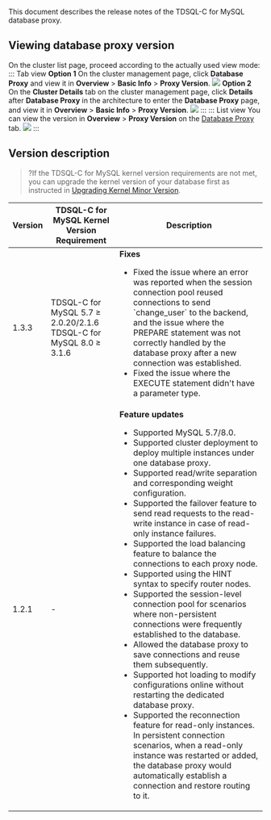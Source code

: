 This document describes the release notes of the TDSQL-C for MySQL database proxy.

## Viewing database proxy version
On the cluster list page, proceed according to the actually used view mode:
<dx-tabs>
::: Tab view
**Option 1**
On the cluster management page, click **Database Proxy** and view it in **Overview** > **Basic Info** > **Proxy Version**.
![](https://staticintl.cloudcachetci.com/yehe/backend-news/m53B997_2.png)
**Option 2**
On the **Cluster Details** tab on the cluster management page, click **Details** after **Database Proxy** in the architecture to enter the **Database Proxy** page, and view it in **Overview** > **Basic Info** > **Proxy Version**.
![](https://staticintl.cloudcachetci.com/yehe/backend-news/LKG7904_3.png)
:::
::: List view
You can view the version in **Overview** > **Proxy Version** on the [Database Proxy](https://www.tencentcloud.com/document/product/1098/49999) tab.
![](https://staticintl.cloudcachetci.com/yehe/backend-news/JVEb093_4.png)
:::
</dx-tabs>



## Version description
>?If the TDSQL-C for MySQL kernel version requirements are not met, you can upgrade the kernel version of your database first as instructed in [Upgrading Kernel Minor Version](https://intl.cloud.tencent.com/document/product/1098/44617).

<table>
<thead><tr><th>Version</th><th>TDSQL-C for MySQL Kernel Version Requirement</th><th>Description</th></tr></thead>
<tbody>
<tr>
<td>1.3.3</td>
<td>TDSQL-C for MySQL 5.7 ≥ 2.0.20/2.1.6<br>TDSQL-C for MySQL 8.0 ≥ 3.1.6</td>
<td><strong>Fixes</strong><ul><li>Fixed the issue where an error was reported when the session connection pool reused connections to send `change_user` to the backend, and the issue where the PREPARE statement was not correctly handled by the database proxy after a new connection was established.</li><li>Fixed the issue where the EXECUTE statement didn't have a parameter type.</li></ul></td></tr>
<tr>
<td>1.2.1</td>
<td>-</td>
<td><strong>Feature updates</strong><ul><li>Supported MySQL 5.7/8.0.</li><li>Supported cluster deployment to deploy multiple instances under one database proxy.</li><li>Supported read/write separation and corresponding weight configuration.</li><li>Supported the failover feature to send read requests to the read-write instance in case of read-only instance failures.</li><li>Supported the load balancing feature to balance the connections to each proxy node.</li><li>Supported using the HINT syntax to specify router nodes.</li><li>Supported the session-level connection pool for scenarios where non-persistent connections were frequently established to the database.</li><li>Allowed the database proxy to save connections and reuse them subsequently.</li><li>Supported hot loading to modify configurations online without restarting the dedicated database proxy.</li><li>Supported the reconnection feature for read-only instances. In persistent connection scenarios, when a read-only instance was restarted or added, the database proxy would automatically establish a connection and restore routing to it.</li></ul></td></tr>
</tbody></table>
